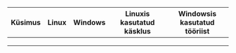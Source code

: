| Küsimus | Linux | Windows | Linuxis kasutatud käsklus | Windowsis kasutatud tööriist |
|---|---|---|---|---|
|   |   |   |   |   |
|   |   |   |   |   |
|   |   |   |   |   |
